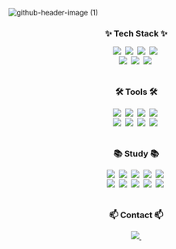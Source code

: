 ![github-header-image (1)](https://github.com/taktakgyun/taktakgyun/assets/18041844/db3ec4f8-c5db-46cb-acc6-1bde5deb7c49)

<!-- 내용 부분 -->
<h3 align="center">✨ Tech Stack ✨</h3>
<div align="center">
  <img src="https://img.shields.io/badge/Python-3776AB.svg?style=for-the-badge&logo=python&logoColor=white" />&nbsp
  <img src="https://img.shields.io/badge/Django-092E20.svg?style=for-the-badge&logo=django&logoColor=white" />&nbsp
  <img src="https://img.shields.io/badge/Flask-000000.svg?style=for-the-badge&logo=flask&logoColor=white" />&nbsp
  <img src="https://img.shields.io/badge/PyTorch-EE4C2C.svg?style=for-the-badge&logo=pytorch&logoColor=white" />&nbsp <br>
  <img src="https://img.shields.io/badge/C%23-239120.svg?style=for-the-badge&logo=c-sharp&logoColor=white" />&nbsp
  <img src="https://img.shields.io/badge/OpenCV-5C3EE8.svg?style=for-the-badge&logo=opencv&logoColor=white" />&nbsp
  <img src="https://img.shields.io/badge/MySQL-4479A1.svg?style=for-the-badge&logo=mysql&logoColor=white" />&nbsp
</div>

<br>

<h3 align="center">🛠 Tools 🛠</h3>
<div align="center">
  <img src="https://img.shields.io/badge/Git-F05033.svg?style=for-the-badge&logo=git&logoColor=white" />&nbsp
  <img src="https://img.shields.io/badge/GitHub-181717.svg?style=for-the-badge&logo=github&logoColor=white" />&nbsp
  <img src="https://img.shields.io/badge/Visual%20Studio-5C2D91.svg?style=for-the-badge&logo=visual-studio&logoColor=white" />&nbsp
  <img src="https://img.shields.io/badge/Notion-000000.svg?style=for-the-badge&logo=notion&logoColor=white" />&nbsp <br>
  <img src="https://img.shields.io/badge/VSCode-007ACC.svg?style=for-the-badge&logo=visual-studio-code&logoColor=white" />&nbsp
  <img src="https://img.shields.io/badge/PyCharm-000000.svg?style=for-the-badge&logo=pycharm&logoColor=white" />&nbsp
  <img src="https://img.shields.io/badge/Jupyter-F37626.svg?style=for-the-badge&logo=jupyter&logoColor=white" />&nbsp
  <img src="https://img.shields.io/badge/Vim-019733.svg?style=for-the-badge&logo=vim&logoColor=white" />&nbsp
</div>

<br>

<h3 align="center">📚 Study 📚</h3>
<div align="center">
  <img src="https://img.shields.io/badge/Rust-000000.svg?style=for-the-badge&logo=rust&logoColor=white" />&nbsp
  <img src="https://img.shields.io/badge/C-A8B9CC.svg?style=for-the-badge&logo=c&logoColor=white" />&nbsp
  <img src="https://img.shields.io/badge/C++-00599C.svg?style=for-the-badge&logo=c%2B%2B&logoColor=white" />&nbsp
  <img src="https://img.shields.io/badge/Java-007396.svg?style=for-the-badge&logo=java&logoColor=white" />&nbsp
  <img src="https://img.shields.io/badge/JavaScript-F7DF1E.svg?style=for-the-badge&logo=javascript&logoColor=black" />&nbsp <br>
  <img src="https://img.shields.io/badge/AWS-232F3E.svg?style=for-the-badge&logo=amazon-aws&logoColor=white" />&nbsp
  <img src="https://img.shields.io/badge/Bash-4EAA25.svg?style=for-the-badge&logo=gnu-bash&logoColor=white" />&nbsp
  <img src="https://img.shields.io/badge/Linux-FCC624.svg?style=for-the-badge&logo=linux&logoColor=black" />&nbsp
  <img src="https://img.shields.io/badge/Docker-2496ED.svg?style=for-the-badge&logo=docker&logoColor=white" />&nbsp
  <img src="https://img.shields.io/badge/OpenGL-5586A4.svg?style=for-the-badge&logo=opengl&logoColor=white" />&nbsp
</div>

<br>

<h3 align="center">📫 Contact 📫</h3>
<div align="center">
  <a href="mailto:vbmrkk@naver.com">
    <img
      src="https://img.shields.io/badge/vbmrkk@naver.com-D14836?style=for-the-badge&logo=naver&logoColor=white"/>&nbsp
  </a>
</div>
